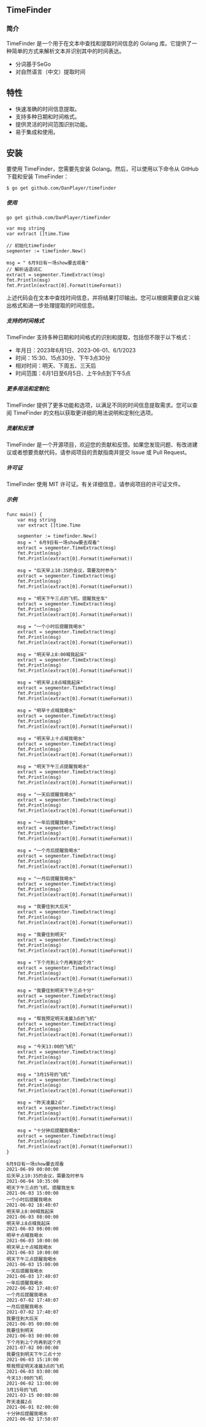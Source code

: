 ## TimeFinder

### 简介

TimeFinder 是一个用于在文本中查找和提取时间信息的 Golang 库。它提供了一种简单的方式来解析文本并识别其中的时间表达。

- 分词基于SeGo
- 对自然语言（中文）提取时间

## 特性

- 快速准确的时间信息提取。
- 支持多种日期和时间格式。
- 提供灵活的时间范围识别功能。
- 易于集成和使用。

## 安装

要使用 TimeFinder，您需要先安装 Golang。然后，可以使用以下命令从 GitHub 下载和安装 TimeFinder：

```
$ go get github.com/DanPlayer/timefinder

```

##### 使用

```
go get github.com/DanPlayer/timefinder
```

```
var msg string
var extract []time.Time

// 初始化timefinder
segmenter := timefinder.New()

msg = " 6月9日有一场show要去观看"
// 解析话语词汇
extract = segmenter.TimeExtract(msg)
fmt.Println(msg)
fmt.Println(extract[0].Format(timeFormat))
```
上述代码会在文本中查找时间信息，并将结果打印输出。您可以根据需要自定义输出格式和进一步处理提取的时间信息。

##### 支持的时间格式
TimeFinder 支持多种日期和时间格式的识别和提取，包括但不限于以下格式：

- 年月日：2023年6月1日、2023-06-01、6/1/2023
- 时间：15:30、15点30分、下午3点30分
- 相对时间：明天、下周五、三天后
- 时间范围：6月1日至6月5日、上午9点到下午5点

##### 更多用法和定制化
TimeFinder 提供了更多功能和选项，以满足不同的时间信息提取需求。您可以查阅 TimeFinder 的文档以获取更详细的用法说明和定制化选项。

##### 贡献和反馈
TimeFinder 是一个开源项目，欢迎您的贡献和反馈。如果您发现问题、有改进建议或者想要贡献代码，请参阅项目的贡献指南并提交 Issue 或 Pull Request。

##### 许可证
TimeFinder 使用 MIT 许可证。有关详细信息，请参阅项目的许可证文件。

##### 示例

```
func main() {
    var msg string
    var extract []time.Time
    
    segmenter := timefinder.New()
    msg = " 6月9日有一场show要去观看"
    extract = segmenter.TimeExtract(msg)
    fmt.Println(msg)
    fmt.Println(extract[0].Format(timeFormat))
    
    msg = "后天早上10:35的会议，需要及时参与"
    extract = segmenter.TimeExtract(msg)
    fmt.Println(msg)
    fmt.Println(extract[0].Format(timeFormat))
    
    msg = "明天下午三点的飞机，提醒我坐车"
    extract = segmenter.TimeExtract(msg)
    fmt.Println(msg)
    fmt.Println(extract[0].Format(timeFormat))
    
    msg = "一个小时后提醒我喝水"
    extract = segmenter.TimeExtract(msg)
    fmt.Println(msg)
    fmt.Println(extract[0].Format(timeFormat))
    
    msg = "明天早上8:00喊我起床"
    extract = segmenter.TimeExtract(msg)
    fmt.Println(msg)
    fmt.Println(extract[0].Format(timeFormat))
    
    msg = "明天早上8点喊我起床"
    extract = segmenter.TimeExtract(msg)
    fmt.Println(msg)
    fmt.Println(extract[0].Format(timeFormat))
    
    msg = "明早十点喊我喝水"
    extract = segmenter.TimeExtract(msg)
    fmt.Println(msg)
    fmt.Println(extract[0].Format(timeFormat))
    
    msg = "明天早上十点喊我喝水"
    extract = segmenter.TimeExtract(msg)
    fmt.Println(msg)
    fmt.Println(extract[0].Format(timeFormat))
    
    msg = "明天下午三点提醒我喝水"
    extract = segmenter.TimeExtract(msg)
    fmt.Println(msg)
    fmt.Println(extract[0].Format(timeFormat))
    
    msg = "一天后提醒我喝水"
    extract = segmenter.TimeExtract(msg)
    fmt.Println(msg)
    fmt.Println(extract[0].Format(timeFormat))
    
    msg = "一年后提醒我喝水"
    extract = segmenter.TimeExtract(msg)
    fmt.Println(msg)
    fmt.Println(extract[0].Format(timeFormat))
    
    msg = "一个月后提醒我喝水"
    extract = segmenter.TimeExtract(msg)
    fmt.Println(msg)
    fmt.Println(extract[0].Format(timeFormat))
    
    msg = "一月后提醒我喝水"
    extract = segmenter.TimeExtract(msg)
    fmt.Println(msg)
    fmt.Println(extract[0].Format(timeFormat))
    
    msg = "我要住到大后天"
    extract = segmenter.TimeExtract(msg)
    fmt.Println(msg)
    fmt.Println(extract[0].Format(timeFormat))
    
    msg = "我要住到明天"
    extract = segmenter.TimeExtract(msg)
    fmt.Println(msg)
    fmt.Println(extract[0].Format(timeFormat))
    
    msg = "下个月到上个月再到这个月"
    extract = segmenter.TimeExtract(msg)
    fmt.Println(msg)
    fmt.Println(extract[0].Format(timeFormat))
    
    msg = "我要住到明天下午三点十分"
    extract = segmenter.TimeExtract(msg)
    fmt.Println(msg)
    fmt.Println(extract[0].Format(timeFormat))
    
    msg = "帮我预定明天凌晨3点的飞机"
    extract = segmenter.TimeExtract(msg)
    fmt.Println(msg)
    fmt.Println(extract[0].Format(timeFormat))
    
    msg = "今天13:00的飞机"
    extract = segmenter.TimeExtract(msg)
    fmt.Println(msg)
    fmt.Println(extract[0].Format(timeFormat))
    
    msg = "3月15号的飞机"
    extract = segmenter.TimeExtract(msg)
    fmt.Println(msg)
    fmt.Println(extract[0].Format(timeFormat))
    
    msg = "昨天凌晨2点"
    extract = segmenter.TimeExtract(msg)
    fmt.Println(msg)
    fmt.Println(extract[0].Format(timeFormat))
    
    msg = "十分钟后提醒我喝水"
    extract = segmenter.TimeExtract(msg)
    fmt.Println(msg)
    fmt.Println(extract[0].Format(timeFormat))
}
```

```
6月9日有一场show要去观看
2021-06-09 00:00:00
后天早上10:35的会议，需要及时参与
2021-06-04 10:35:00
明天下午三点的飞机，提醒我坐车
2021-06-03 15:00:00
一个小时后提醒我喝水
2021-06-02 18:40:07
明天早上8:00喊我起床
2021-06-03 08:00:00
明天早上8点喊我起床
2021-06-03 08:00:00
明早十点喊我喝水
2021-06-03 10:00:00
明天早上十点喊我喝水
2021-06-03 10:00:00
明天下午三点提醒我喝水
2021-06-03 15:00:00
一天后提醒我喝水
2021-06-03 17:40:07
一年后提醒我喝水
2022-06-02 17:40:07
一个月后提醒我喝水
2021-07-02 17:40:07
一月后提醒我喝水
2021-07-02 17:40:07
我要住到大后天
2021-06-05 00:00:00
我要住到明天
2021-06-03 00:00:00
下个月到上个月再到这个月
2021-07-02 00:00:00
我要住到明天下午三点十分
2021-06-03 15:10:00
帮我预定明天凌晨3点的飞机
2021-06-03 03:00:00
今天13:00的飞机
2021-06-02 13:00:00
3月15号的飞机
2021-03-15 00:00:00
昨天凌晨2点
2021-06-01 02:00:00
十分钟后提醒我喝水
2021-06-02 17:50:07
```
